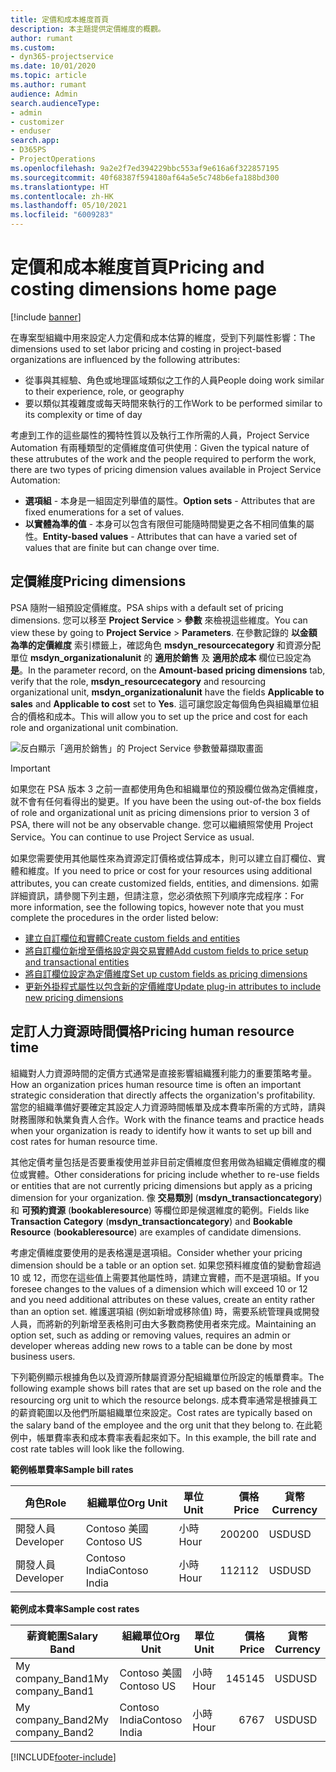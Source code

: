 ```yaml
---
title: 定價和成本維度首頁
description: 本主題提供定價維度的概觀。
author: rumant
ms.custom:
- dyn365-projectservice
ms.date: 10/01/2020
ms.topic: article
ms.author: rumant
audience: Admin
search.audienceType:
- admin
- customizer
- enduser
search.app:
- D365PS
- ProjectOperations
ms.openlocfilehash: 9a2e2f7ed394229bbc553af9e616a6f322857195
ms.sourcegitcommit: 40f68387f594180af64a5e5c748b6efa188bd300
ms.translationtype: HT
ms.contentlocale: zh-HK
ms.lasthandoff: 05/10/2021
ms.locfileid: "6009283"
---
```

# <a name="pricing-and-costing-dimensions-home-page"></a><span data-ttu-id="84895-103">定價和成本維度首頁</span><span class="sxs-lookup"><span data-stu-id="84895-103">Pricing and costing dimensions home page</span></span>

[!include [banner](../includes/psa-now-project-operations.md)]

<span data-ttu-id="84895-104">在專案型組織中用來設定人力定價和成本估算的維度，受到下列屬性影響：</span><span class="sxs-lookup"><span data-stu-id="84895-104">The dimensions used to set labor pricing and costing in project-based organizations are influenced by the following attributes:</span></span>

- <span data-ttu-id="84895-105">從事與其經驗、角色或地理區域類似之工作的人員</span><span class="sxs-lookup"><span data-stu-id="84895-105">People doing work similar to their experience, role, or geography</span></span>
- <span data-ttu-id="84895-106">要以類似其複雜度或每天時間來執行的工作</span><span class="sxs-lookup"><span data-stu-id="84895-106">Work to be performed similar to its complexity or time of day</span></span>

<span data-ttu-id="84895-107">考慮到工作的這些屬性的獨特性質以及執行工作所需的人員，Project Service Automation 有兩種類型的定價維度值可供使用：</span><span class="sxs-lookup"><span data-stu-id="84895-107">Given the typical nature of these attrubutes of the work and the people required to perform the work, there are two types of pricing dimension values available in Project Service Automation:</span></span> 

- <span data-ttu-id="84895-108">**選項組** - 本身是一組固定列舉值的屬性。</span><span class="sxs-lookup"><span data-stu-id="84895-108">**Option sets** - Attributes that are fixed enumerations for a set of values.</span></span>
- <span data-ttu-id="84895-109">**以實體為準的值** - 本身可以包含有限但可能隨時間變更之各不相同值集的屬性。</span><span class="sxs-lookup"><span data-stu-id="84895-109">**Entity-based values** - Attributes that can have a varied set of values that are finite but can change over time.</span></span>

## <a name="pricing-dimensions"></a><span data-ttu-id="84895-110">定價維度</span><span class="sxs-lookup"><span data-stu-id="84895-110">Pricing dimensions</span></span>

<span data-ttu-id="84895-111">PSA 隨附一組預設定價維度。</span><span class="sxs-lookup"><span data-stu-id="84895-111">PSA ships with a default set of pricing dimensions.</span></span> <span data-ttu-id="84895-112">您可以移至 **Project Service** > **參數** 來檢視這些維度。</span><span class="sxs-lookup"><span data-stu-id="84895-112">You can view these by going to **Project Service** > **Parameters**.</span></span> <span data-ttu-id="84895-113">在參數記錄的 **以金額為準的定價維度** 索引標籤上，確認角色 **msdyn_resourcecategory** 和資源分配單位 **msdyn_organizationalunit** 的 **適用於銷售** 及 **適用於成本** 欄位已設定為 **是**。</span><span class="sxs-lookup"><span data-stu-id="84895-113">In the parameter record, on the **Amount-based pricing dimensions** tab, verify that the role, **msdyn_resourcecategory** and resourcing organizational unit, **msdyn_organizationalunit** have the fields **Applicable to sales** and **Applicable to cost** set to **Yes**.</span></span> <span data-ttu-id="84895-114">這可讓您設定每個角色與組織單位組合的價格和成本。</span><span class="sxs-lookup"><span data-stu-id="84895-114">This will allow you to set up the price and cost for each role and organizational unit combination.</span></span>

![反白顯示「適用於銷售」的 Project Service 參數螢幕擷取畫面](media/PS-OOB-parameters.png)

> [!IMPORTANT]
> <span data-ttu-id="84895-116">如果您在 PSA 版本 3 之前一直都使用角色和組織單位的預設欄位做為定價維度，就不會有任何看得出的變更。</span><span class="sxs-lookup"><span data-stu-id="84895-116">If you have been the using out-of-the box fields of role and organizational unit as pricing dimensions prior to version 3 of PSA, there will not be any observable change.</span></span> <span data-ttu-id="84895-117">您可以繼續照常使用 Project Service。</span><span class="sxs-lookup"><span data-stu-id="84895-117">You can continue to use Project Service as usual.</span></span> 

<span data-ttu-id="84895-118">如果您需要使用其他屬性來為資源定訂價格或估算成本，則可以建立自訂欄位、實體和維度。</span><span class="sxs-lookup"><span data-stu-id="84895-118">If you need to price or cost for your resources using additional attributes, you can create customized fields, entities, and dimensions.</span></span> <span data-ttu-id="84895-119">如需詳細資訊，請參閱下列主題，但請注意，您必須依照下列順序完成程序：</span><span class="sxs-lookup"><span data-stu-id="84895-119">For more information, see the following topics, however note that you must complete the procedures in the order listed below:</span></span>

- [<span data-ttu-id="84895-120">建立自訂欄位和實體</span><span class="sxs-lookup"><span data-stu-id="84895-120">Create custom fields and entities</span></span>](create-custom-fields-entities.md)
- [<span data-ttu-id="84895-121">將自訂欄位新增至價格設定與交易實體</span><span class="sxs-lookup"><span data-stu-id="84895-121">Add custom fields to price setup and transactional entities</span></span>](field-references.md)
- [<span data-ttu-id="84895-122">將自訂欄位設定為定價維度</span><span class="sxs-lookup"><span data-stu-id="84895-122">Set up custom fields as pricing dimensions</span></span>](set-up-pricing-dimensions.md)
- [<span data-ttu-id="84895-123">更新外掛程式屬性以包含新的定價維度</span><span class="sxs-lookup"><span data-stu-id="84895-123">Update plug-in attributes to include new pricing dimensions</span></span>](update-plug-in-attributes.md)

## <a name="pricing-human-resource-time"></a><span data-ttu-id="84895-124">定訂人力資源時間價格</span><span class="sxs-lookup"><span data-stu-id="84895-124">Pricing human resource time</span></span>
<span data-ttu-id="84895-125">組織對人力資源時間的定價方式通常是直接影響組織獲利能力的重要策略考量。</span><span class="sxs-lookup"><span data-stu-id="84895-125">How an organization prices human resource time is often an important strategic consideration that directly affects the organization's profitability.</span></span> <span data-ttu-id="84895-126">當您的組織準備好要確定其設定人力資源時間帳單及成本費率所需的方式時，請與財務團隊和執業負責人合作。</span><span class="sxs-lookup"><span data-stu-id="84895-126">Work with the finance teams and practice heads when your organization is ready to identify how it wants to set up bill and cost rates for human resource time.</span></span>

<span data-ttu-id="84895-127">其他定價考量包括是否要重複使用並非目前定價維度但套用做為組織定價維度的欄位或實體。</span><span class="sxs-lookup"><span data-stu-id="84895-127">Other considerations for pricing include whether to re-use fields or entities that are not currently pricing dimensions but apply as a pricing dimension for your organization.</span></span> <span data-ttu-id="84895-128">像 **交易類別** (**msdyn_transactioncategory**) 和 **可預約資源** (**bookableresource**) 等欄位即是候選維度的範例。</span><span class="sxs-lookup"><span data-stu-id="84895-128">Fields like **Transaction Category** (**msdyn_transactioncategory**) and **Bookable Resource** (**bookableresource**) are examples of candidate dimensions.</span></span> 

<span data-ttu-id="84895-129">考慮定價維度要使用的是表格還是選項組。</span><span class="sxs-lookup"><span data-stu-id="84895-129">Consider whether your pricing dimension should be a table or an option set.</span></span> <span data-ttu-id="84895-130">如果您預料維度值的變動會超過 10 或 12，而您在這些值上需要其他屬性時，請建立實體，而不是選項組。</span><span class="sxs-lookup"><span data-stu-id="84895-130">If you foresee changes to the values of a dimension which will exceed 10 or 12 and you need additional attributes on these values, create an entity rather than an option set.</span></span> <span data-ttu-id="84895-131">維護選項組 (例如新增或移除值) 時，需要系統管理員或開發人員，而將新的列新增至表格則可由大多數商務使用者來完成。</span><span class="sxs-lookup"><span data-stu-id="84895-131">Maintaining an option set, such as adding or removing values, requires an admin or developer whereas adding new rows to a table can be done by most business users.</span></span>

<span data-ttu-id="84895-132">下列範例顯示根據角色以及資源所隸屬資源分配組織單位所設定的帳單費率。</span><span class="sxs-lookup"><span data-stu-id="84895-132">The following example shows bill rates that are set up based on the role and the resourcing org unit to which the resource belongs.</span></span> <span data-ttu-id="84895-133">成本費率通常是根據員工的薪資範圍以及他們所屬組織單位來設定。</span><span class="sxs-lookup"><span data-stu-id="84895-133">Cost rates are typically based on the salary band of the employee and the org unit that they belong to.</span></span> <span data-ttu-id="84895-134">在此範例中，帳單費率表和成本費率表看起來如下。</span><span class="sxs-lookup"><span data-stu-id="84895-134">In this example, the bill rate and cost rate tables will look like the following.</span></span>

<span data-ttu-id="84895-135">**範例帳單費率**</span><span class="sxs-lookup"><span data-stu-id="84895-135">**Sample bill rates**</span></span>

| <span data-ttu-id="84895-136">角色</span><span class="sxs-lookup"><span data-stu-id="84895-136">Role</span></span>        | <span data-ttu-id="84895-137">組織單位</span><span class="sxs-lookup"><span data-stu-id="84895-137">Org Unit</span></span>    |<span data-ttu-id="84895-138">單位</span><span class="sxs-lookup"><span data-stu-id="84895-138">Unit</span></span>      |<span data-ttu-id="84895-139">價格</span><span class="sxs-lookup"><span data-stu-id="84895-139">Price</span></span>      |<span data-ttu-id="84895-140">貨幣</span><span class="sxs-lookup"><span data-stu-id="84895-140">Currency</span></span>  |
| ------------|-------------|----------|----------:|----------|
| <span data-ttu-id="84895-141">開發人員</span><span class="sxs-lookup"><span data-stu-id="84895-141">Developer</span></span>   | <span data-ttu-id="84895-142">Contoso 美國</span><span class="sxs-lookup"><span data-stu-id="84895-142">Contoso US</span></span>  |<span data-ttu-id="84895-143">小時</span><span class="sxs-lookup"><span data-stu-id="84895-143">Hour</span></span> | <span data-ttu-id="84895-144">200</span><span class="sxs-lookup"><span data-stu-id="84895-144">200</span></span>|<span data-ttu-id="84895-145">USD</span><span class="sxs-lookup"><span data-stu-id="84895-145">USD</span></span>     |
| <span data-ttu-id="84895-146">開發人員</span><span class="sxs-lookup"><span data-stu-id="84895-146">Developer</span></span>   | <span data-ttu-id="84895-147">Contoso India</span><span class="sxs-lookup"><span data-stu-id="84895-147">Contoso India</span></span> |<span data-ttu-id="84895-148">小時</span><span class="sxs-lookup"><span data-stu-id="84895-148">Hour</span></span>|   <span data-ttu-id="84895-149">112</span><span class="sxs-lookup"><span data-stu-id="84895-149">112</span></span>|<span data-ttu-id="84895-150">USD</span><span class="sxs-lookup"><span data-stu-id="84895-150">USD</span></span>     |


<span data-ttu-id="84895-151">**範例成本費率**</span><span class="sxs-lookup"><span data-stu-id="84895-151">**Sample cost rates**</span></span>

| <span data-ttu-id="84895-152">薪資範圍</span><span class="sxs-lookup"><span data-stu-id="84895-152">Salary Band</span></span>     | <span data-ttu-id="84895-153">組織單位</span><span class="sxs-lookup"><span data-stu-id="84895-153">Org Unit</span></span>    |<span data-ttu-id="84895-154">單位</span><span class="sxs-lookup"><span data-stu-id="84895-154">Unit</span></span>      |<span data-ttu-id="84895-155">價格</span><span class="sxs-lookup"><span data-stu-id="84895-155">Price</span></span>      |<span data-ttu-id="84895-156">貨幣</span><span class="sxs-lookup"><span data-stu-id="84895-156">Currency</span></span>  |
| ----------------|-------------|----------|----------:|----------|
| <span data-ttu-id="84895-157">My company_Band1</span><span class="sxs-lookup"><span data-stu-id="84895-157">My company_Band1</span></span> | <span data-ttu-id="84895-158">Contoso 美國</span><span class="sxs-lookup"><span data-stu-id="84895-158">Contoso US</span></span>  |<span data-ttu-id="84895-159">小時</span><span class="sxs-lookup"><span data-stu-id="84895-159">Hour</span></span> | <span data-ttu-id="84895-160">145</span><span class="sxs-lookup"><span data-stu-id="84895-160">145</span></span>|<span data-ttu-id="84895-161">USD</span><span class="sxs-lookup"><span data-stu-id="84895-161">USD</span></span>     |
| <span data-ttu-id="84895-162">My company_Band2</span><span class="sxs-lookup"><span data-stu-id="84895-162">My company_Band2</span></span> | <span data-ttu-id="84895-163">Contoso India</span><span class="sxs-lookup"><span data-stu-id="84895-163">Contoso India</span></span> |<span data-ttu-id="84895-164">小時</span><span class="sxs-lookup"><span data-stu-id="84895-164">Hour</span></span>|   <span data-ttu-id="84895-165">67</span><span class="sxs-lookup"><span data-stu-id="84895-165">67</span></span>|<span data-ttu-id="84895-166">USD</span><span class="sxs-lookup"><span data-stu-id="84895-166">USD</span></span>     |


[!INCLUDE[footer-include](../includes/footer-banner.md)]
